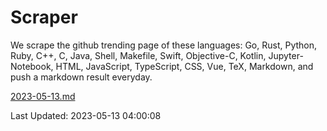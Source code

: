 # Scraper

We scrape the github trending page of these languages: Go, Rust, Python, Ruby, C++, C, Java, Shell, Makefile, Swift, Objective-C, Kotlin, Jupyter-Notebook, HTML, JavaScript, TypeScript, CSS, Vue, TeX, Markdown, and push a markdown result everyday.

[2023-05-13.md](https://github.com/yangwenmai/github-trending-backup/blob/master/2023-05-13.md)

Last Updated: 2023-05-13 04:00:08